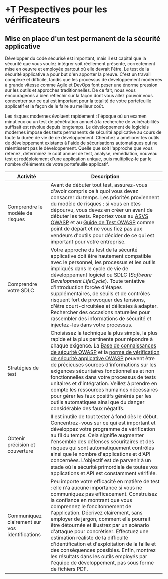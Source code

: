 # +T Pespectives pour les vérificateurs

## Mise en place d'un test permanent de la sécurité applicative

Développer du code sécurisé est important, mais il est capital que la sécurité que vous voulez intégrer soit réellement présente, correctement mise en oeuvre et employée partout où elle devrait l'être. Le test de la sécurité applicative a pour but d'en apporter la preuve. C'est un travail complexe et difficile, tandis que les processus de développement modernes à grande vitesse comme Agile et DevOps font peser une énorme pression sur les outils et approches traditionnelles. De ce fait, nous vous encourageons à bien réfléchir sur la façon dont vous allez pouvoir vous concentrer sur ce qui est important pour la totalité de votre portefeuille applicatif et la façon de le faire au meilleur coût.

Les risques modernes évoluent rapidement : l'époque où un examen minutieux ou un test de pénétration annuel à la recherche de vulnérabilités suffisait est révolue depuis longtemps. Le développement de logiciels modernes impose des tests permanents de sécurité applicative au cours de toute la durée de vie de ce développement. Cherchez à améliorer les outils de développement existants à l'aide de sécurisations automatiques qui ne ralentissent pas le développement. Quelle que soit l'approche que vous retenez, déterminez le coût annuel de test, analyse, remédiation, nouveau test et redéploiement d'une application unique, puis multipliez-le par le nombre d'éléments de votre portefeuille applicatif.

| Activité | Description |
| --- | --- |
| Comprendre le modèle de risques | Avant de débuter tout test, assurez-vous d'avoir compris ce à quoi vous devez consacrer du temps. Les priorités proviennent du modèle de risques : si vous en êtes dépourvu, vous devez en créer un avant de débuter les tests. Reportez vous au [ASVS OWASP](https://owasp.org/www-project-application-security-verification-standard/) et au [Guide de Test OWASP](https://owasp.org/www-project-web-security-testing-guide/) comme point de départ et ne vous fiez pas aux vendeurs d'outils pour décider de ce qui est important pour votre entreprise. |
| Comprendre votre SDLC | Votre approche du test de la sécurité applicative doit être hautement compatible avec le personnel, les processus et les outils impliqués dans le cycle de vie de développement logiciel ou SDLC (_Software Development LifeCycle_). Toute tentative d'introduction forcée d'étapes supplémentaires, de seuils et de contrôles risquent fort de provoquer des tensions, d'être court-circuitées et délicates à adapter. Rechercher des occasions naturelles pour rassembler des informations de sécurité et injectez-les dans votre processus. |
| Stratégies de test | Choisissez la technique la plus simple, la plus rapide et la plus pertinente pour répondre à chaque exigence. La [Base de connaissances de sécurité OWASP](https://owasp.org/www-project-security-knowledge-framework/) et la [norme de vérification de sécurité applicative OWASP](https://owasp.org/www-project-application-security-verification-standard/) peuvent être de précieuses sources d'informations sur les exigences sécuritaires fonctionnelles et non fonctionnelles dans votre processus de tests unitaires et d'intégration. Veillez à prendre en compte les ressources humaines nécessaires pour gérer les faux positifs générés par les outils automatiques ainsi que du danger considérable des faux négatifs.
| Obtenir précision et couverture | Il est inutile de tout tester à fond dès le début. Concentrez-vous sur ce qui est important et développez votre programme de vérification au fil du temps. Cela signifie augmenter l'ensemble des défenses sécuritaires et des risques qui sont automatiquement contrôlés ainsi que le nombre d'applications et d'API concernées. L'objectif est de parvenir à un stade où la sécurité primordiale de toutes vos applications et API est constamment vérifiée. |
| Communiquez clairement sur vos identifications | Peu importe votre efficacité en matière de test : elle n'a aucune importance si vous ne communiquez pas efficacement. Construisez la confiance en montrant que vous comprennez le foncitonnement de l'application. Décrivez clairement, sans employer de jargon,  comment elle pourrait être détournée et illustrez par un scénario d'attaque pour concrétiser. Effectuez une estimation réaliste de la difficulté d'identification et d'exploitation de la faille et des conséquences possibles. Enfin, montrez les résultats dans les outils employés par l'équipe de développement, pas sous forme de fichiers PDF. |
